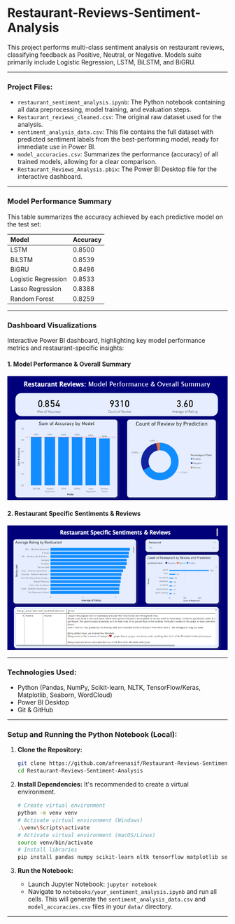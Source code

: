 # Restaurant-Reviews-Sentiment-Analysis
This project performs multi-class sentiment analysis on restaurant reviews, classifying feedback as Positive, Neutral, or Negative. Models suite primarily include Logistic Regression, LSTM, BiLSTM, and BiGRU.

---

### Project Files:

* `restaurant_sentiment_analysis.ipynb`: The Python notebook containing all data preprocessing, model training, and evaluation steps.
* `Restaurant_reviews_cleaned.csv`: The original raw dataset used for the analysis.
* `sentiment_analysis_data.csv`: This file contains the full dataset with predicted sentiment labels from the best-performing model, ready for immediate use in Power BI.
* `model_accuracies.csv`: Summarizes the performance (accuracy) of all trained models, allowing for a clear comparison.
* `Restaurant_Reviews_Analysis.pbix`: The Power BI Desktop file for the interactive dashboard.

---

### Model Performance Summary

This table summarizes the accuracy achieved by each predictive model on the test set:

| Model             | Accuracy   |
| :---------------- | :--------- |
| LSTM              | 0.8500     |
| BiLSTM            | 0.8539     |
| BiGRU             | 0.8496     |
| Logistic Regression | 0.8533     |
| Lasso Regression  | 0.8388     |
| Random Forest     | 0.8259     |


---

### Dashboard Visualizations

Interactive Power BI dashboard, highlighting key model performance metrics and restaurant-specific insights:

#### 1. Model Performance & Overall Summary

![Model Performance Dashboard](model.png)

#### 2. Restaurant Specific Sentiments & Reviews

![Restaurant Specific Sentiments Dashboard](senti.png)

---

### Technologies Used:

* Python (Pandas, NumPy, Scikit-learn, NLTK, TensorFlow/Keras, Matplotlib, Seaborn, WordCloud)
* Power BI Desktop
* Git & GitHub

---

### Setup and Running the Python Notebook (Local):

1.  **Clone the Repository:**
    ```bash
    git clone https://github.com/afreenasif/Restaurant-Reviews-Sentiment-Analysis.git
    cd Restaurant-Reviews-Sentiment-Analysis
    ```

2.  **Install Dependencies:** It's recommended to create a virtual environment.
    ```bash
    # Create virtual environment
    python -m venv venv
    # Activate virtual environment (Windows)
    .\venv\Scripts\activate
    # Activate virtual environment (macOS/Linux)
    source venv/bin/activate
    # Install libraries
    pip install pandas numpy scikit-learn nltk tensorflow matplotlib seaborn wordcloud
    ```

3.  **Run the Notebook:**
    * Launch Jupyter Notebook: `jupyter notebook`
    * Navigate to `notebooks/your_sentiment_analysis.ipynb` and run all cells. This will generate the `sentiment_analysis_data.csv` and `model_accuracies.csv` files in your `data/` directory.

---
